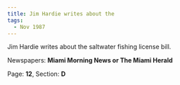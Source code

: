 ```yaml
---  
title: Jim Hardie writes about the  
tags:  
  - Nov 1987  
---  
```

  
Jim Hardie writes about the saltwater fishing license bill.  
  
Newspapers: **Miami Morning News or The Miami Herald**  
  
Page: **12**, Section: **D** 

